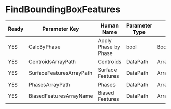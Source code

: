 # FindBoundingBoxFeatures

| Ready | Parameter Key | Human Name | Parameter Type | Parameter Class |
|-------|---------------|------------|-----------------|----------------|
| YES | CalcByPhase | Apply Phase by Phase | bool | BoolParameter |
| YES | CentroidsArrayPath | Centroids | DataPath | ArraySelectionParameter |
| YES | SurfaceFeaturesArrayPath | Surface Features | DataPath | ArraySelectionParameter |
| YES | PhasesArrayPath | Phases | DataPath | ArraySelectionParameter |
| YES | BiasedFeaturesArrayName | Biased Features | DataPath | ArrayCreationParameter |
